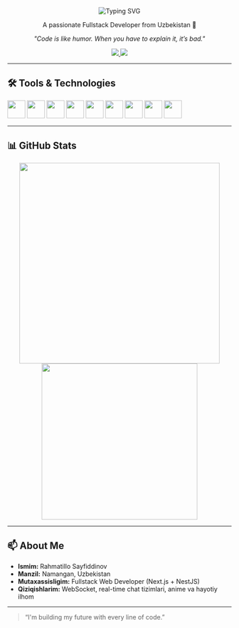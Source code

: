 <p align="center">
    <img src="https://readme-typing-svg.herokuapp.com?font=Fira+Code&size=28&pause=1000&center=true&vCenter=true&color=F75C19&width=500&lines=Hello%2C+I'm+Rahmatillo+(Butcher)" alt="Typing SVG" />
  </p>
  
  <p align="center">
    A passionate Fullstack Developer from Uzbekistan 🗿
  </p>
  
  <p align="center">
    <em>"Code is like humor. When you have to explain it, it’s bad."</em>
  </p>
  
  <p align="center">
    <a href="mailto:ismoilsayfiddinov06@gmail.com">
      <img src="https://img.shields.io/badge/Gmail-D14836?style=for-the-badge&logo=gmail&logoColor=white"/>
    </a>
    <a href="https://butcher4.uz" target="_blank">
      <img src="https://img.shields.io/badge/Portfolio-E94E32?style=for-the-badge&logo=web&logoColor=white"/>
    </a>
  </p>
  
  ---
  
  ## 🛠️ Tools & Technologies
  
  <p align="left">
    <img src="https://cdn.jsdelivr.net/gh/devicons/devicon/icons/javascript/javascript-original.svg" width="40" />
    <img src="https://cdn.jsdelivr.net/gh/devicons/devicon/icons/typescript/typescript-original.svg" width="40" />
    <img src="https://cdn.jsdelivr.net/gh/devicons/devicon/icons/react/react-original.svg" width="40" />
    <img src="https://cdn.jsdelivr.net/gh/devicons/devicon/icons/nodejs/nodejs-plain.svg" width="40" />
    <img src="https://cdn.jsdelivr.net/gh/devicons/devicon/icons/nextjs/nextjs-original.svg" width="40" />
    <img src="https://cdn.jsdelivr.net/gh/devicons/devicon/icons/nestjs/nestjs-original.svg" width="40" />
    <img src="https://cdn.jsdelivr.net/gh/devicons/devicon/icons/postgresql/postgresql-original.svg" width="40" />
    <img src="https://cdn.jsdelivr.net/gh/devicons/devicon/icons/git/git-original.svg" width="40" />
    <img src="https://cdn.jsdelivr.net/gh/devicons/devicon/icons/github/github-original.svg" width="40" />
  </p>
  
  ---
  
  ## 📊 GitHub Stats
  
  <p align="center">
    <img src="https://github-readme-stats.vercel.app/api?username=rahmatillo9&show_icons=true&theme=radical" width="450"/>
    <img src="https://github-readme-stats.vercel.app/api/top-langs/?username=rahmatillo9&layout=compact&theme=radical" width="350"/>
  </p>
  
  ---
  
  ## 📫 About Me
  
  - **Ismim:** Rahmatillo Sayfiddinov  
  - **Manzil:** Namangan, Uzbekistan  
  - **Mutaxassisligim:** Fullstack Web Developer (Next.js + NestJS)  
  - **Qiziqishlarim:** WebSocket, real-time chat tizimlari, anime va hayotiy ilhom
  
  ---
  
  > “I'm building my future with every line of code.”
  
